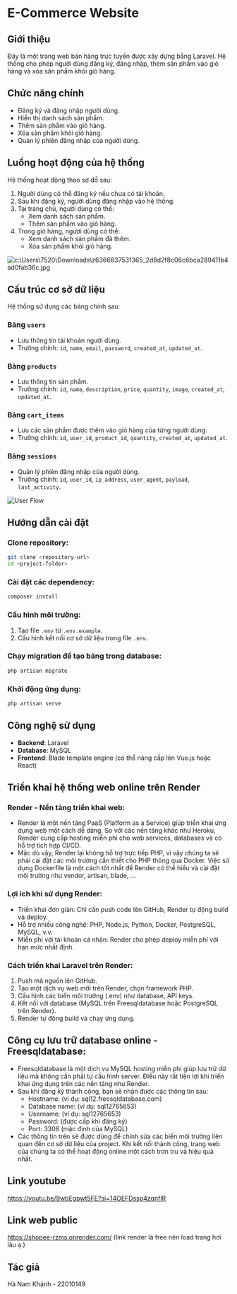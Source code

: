 # E-Commerce Website

## Giới thiệu
Đây là một trang web bán hàng trực tuyến được xây dựng bằng Laravel. Hệ thống cho phép người dùng đăng ký, đăng nhập, thêm sản phẩm vào giỏ hàng và xóa sản phẩm khỏi giỏ hàng.

## Chức năng chính
- Đăng ký và đăng nhập người dùng.
- Hiển thị danh sách sản phẩm.
- Thêm sản phẩm vào giỏ hàng.
- Xóa sản phẩm khỏi giỏ hàng.
- Quản lý phiên đăng nhập của người dùng.

## Luồng hoạt động của hệ thống
Hệ thống hoạt động theo sơ đồ sau:

1. Người dùng có thể đăng ký nếu chưa có tài khoản.
2. Sau khi đăng ký, người dùng đăng nhập vào hệ thống.
3. Tại trang chủ, người dùng có thể:
   - Xem danh sách sản phẩm.
   - Thêm sản phẩm vào giỏ hàng.
4. Trong giỏ hàng, người dùng có thể:
   - Xem danh sách sản phẩm đã thêm.
   - Xóa sản phẩm khỏi giỏ hàng.

![c:\Users\7520\Downloads\z6366837531365_2d8d2f8c06c6bca289411b4ad0fab36c.jpg](z6366837531365_2d8d2f8c06c6bca289411b4ad0fab36c.jpg)

## Cấu trúc cơ sở dữ liệu
Hệ thống sử dụng các bảng chính sau:

### Bảng `users`
- Lưu thông tin tài khoản người dùng.
- Trường chính: `id`, `name`, `email`, `password`, `created_at`, `updated_at`.

### Bảng `products`
- Lưu thông tin sản phẩm.
- Trường chính: `id`, `name`, `description`, `price`, `quantity`, `image`, `created_at`, `updated_at`.

### Bảng `cart_items`
- Lưu các sản phẩm được thêm vào giỏ hàng của từng người dùng.
- Trường chính: `id`, `user_id`, `product_id`, `quantity`, `created_at`, `updated_at`.

### Bảng `sessions`
- Quản lý phiên đăng nhập của người dùng.
- Trường chính: `id`, `user_id`, `ip_address`, `user_agent`, `payload`, `last_activity`.

![User Flow](image.png)

## Hướng dẫn cài đặt
### Clone repository:
```bash
git clone <repository-url>
cd <project-folder>
```

### Cài đặt các dependency:
```bash
composer install
```

### Cấu hình môi trường:
1. Tạo file `.env` từ `.env.example`.
2. Cấu hình kết nối cơ sở dữ liệu trong file `.env`.

### Chạy migration để tạo bảng trong database:
```bash
php artisan migrate
```

### Khởi động ứng dụng:
```bash
php artisan serve
```

## Công nghệ sử dụng
- **Backend**: Laravel
- **Database**: MySQL
- **Frontend**: Blade template engine (có thể nâng cấp lên Vue.js hoặc React)

## Triển khai hệ thống web online trên Render

### Render - Nền tảng triển khai web:
- Render là một nền tảng PaaS (Platform as a Service) giúp triển khai ứng dụng web một cách dễ dàng. So với các nền tảng khác như Heroku, Render cung cấp hosting miễn phí cho web services, databases và có hỗ trợ tích hợp CI/CD.
- Mặc dù vậy, Render lại không hỗ trợ trực tiếp PHP, vì vậy chúng ta sẽ phải cài đặt các môi trường cần thiết cho PHP thông qua Docker. Việc sử dụng Dockerfile là một cách tốt nhất để Render có thể hiểu và cài đặt môi trường như vendor, artisan, blade, ...

### Lợi ích khi sử dụng Render:
- Triển khai đơn giản: Chỉ cần push code lên GitHub, Render tự động build và deploy.
- Hỗ trợ nhiều công nghệ: PHP, Node.js, Python, Docker, PostgreSQL, MySQL, v.v.
- Miễn phí với tài khoản cá nhân: Render cho phép deploy miễn phí với hạn mức nhất định.

### Cách triển khai Laravel trên Render:
1. Push mã nguồn lên GitHub.
2. Tạo một dịch vụ web mới trên Render, chọn framework PHP.
3. Cấu hình các biến môi trường (.env) như database, API keys.
4. Kết nối với database (MySQL trên Freesqldatabase hoặc PostgreSQL trên Render).
5. Render tự động build và chạy ứng dụng.

## Công cụ lưu trữ database online - Freesqldatabase:
- Freesqldatabase là một dịch vụ MySQL hosting miễn phí giúp lưu trữ dữ liệu mà không cần phải tự cấu hình server. Điều này rất tiện lợi khi triển khai ứng dụng trên các nền tảng như Render.
- Sau khi đăng ký thành công, bạn sẽ nhận được các thông tin sau:
  - Hostname: (ví dụ: sql12.freesqldatabase.com)
  - Database name: (ví dụ: sql12765653)
  - Username: (ví dụ: sql12765653)
  - Password: (được cấp khi đăng ký)
  - Port: 3306 (mặc định của MySQL)
- Các thông tin trên sẽ được dùng để chỉnh sửa các biến môi trường liên quan đến cơ sở dữ liệu của project. Khi kết nối thành công, trang web của chúng ta có thể hoạt động online một cách trơn tru và hiệu quả nhất.

## Link youtube
https://youtu.be/9wbEgpwt5FE?si=14OEFDssp4zqnflR

## Link web public
https://shopee-rzms.onrender.com/ 
(link render là free nên load trang hơi lâu ạ.)
## Tác giả
Hà Nam Khánh - 22010149